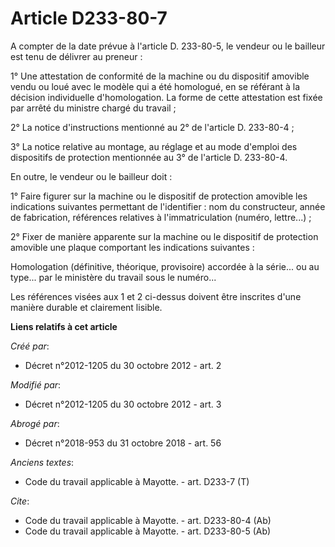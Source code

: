 # Article D233-80-7

A compter de la date prévue à l'article D. 233-80-5, le vendeur ou le bailleur est tenu de délivrer au preneur : 

1° Une attestation de conformité de la machine ou du dispositif amovible vendu ou loué avec le modèle qui a été homologué, en
se référant à la décision individuelle d'homologation. La forme de cette attestation est fixée par arrêté du ministre chargé
du travail ; 

2° La notice d'instructions mentionné au 2° de l'article D. 233-80-4 ; 

3° La notice relative au montage, au réglage et au mode d'emploi des dispositifs de protection mentionnée au 3° de l'article
D. 233-80-4. 

En outre, le vendeur ou le bailleur doit : 

1° Faire figurer sur la machine ou le dispositif de protection amovible les indications suivantes permettant de
l'identifier : nom du constructeur, année de fabrication, références relatives à l'immatriculation (numéro, lettre...) ; 

2° Fixer de manière apparente sur la machine ou le dispositif de protection amovible une plaque comportant les indications
suivantes : 

Homologation (définitive, théorique, provisoire) accordée à la série... ou au type... par le ministère du travail sous le
numéro... 

Les références visées aux 1 et 2 ci-dessus doivent être inscrites d'une manière durable et clairement lisible.

**Liens relatifs à cet article**

_Créé par_:

  - Décret n°2012-1205 du 30 octobre 2012 - art. 2

_Modifié par_:

  - Décret n°2012-1205 du 30 octobre 2012 - art. 3

_Abrogé par_:

  - Décret n°2018-953 du 31 octobre 2018 - art. 56

_Anciens textes_:

  - Code du travail applicable à Mayotte. - art. D233-7 (T)

_Cite_:

  - Code du travail applicable à Mayotte. - art. D233-80-4 (Ab)
  - Code du travail applicable à Mayotte. - art. D233-80-5 (Ab)
